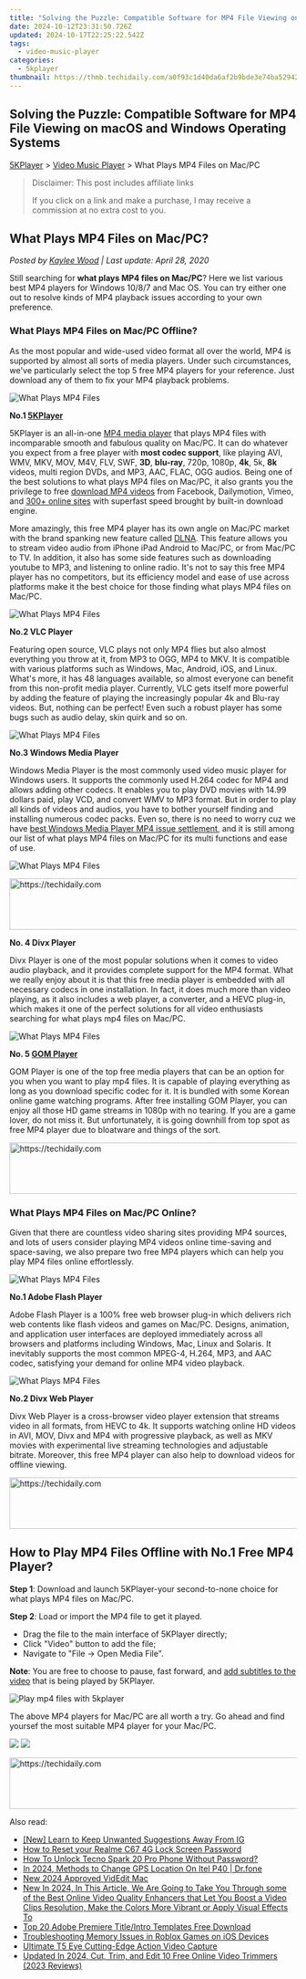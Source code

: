 ```yaml
---
title: "Solving the Puzzle: Compatible Software for MP4 File Viewing on macOS and Windows Operating Systems"
date: 2024-10-12T23:31:50.726Z
updated: 2024-10-17T22:25:22.542Z
tags:
  - video-music-player
categories:
  - 5kplayer
thumbnail: https://thmb.techidaily.com/a0f93c1d40da6af2b9bde3e74ba5294285ae770778758b00dbab648f390ba250.jpg
---
```


## Solving the Puzzle: Compatible Software for MP4 File Viewing on macOS and Windows Operating Systems

[5KPlayer](https://tools.techidaily.com/5kplayer/products/) \> [Video Music Player](https://tools.techidaily.com/5kplayer/video-music-player/) \> What Plays MP4 Files on Mac/PC

>  Disclaimer: This post includes affiliate links
>
>  If you click on a link and make a purchase, I may receive a commission at no extra cost to you.
>

## What Plays MP4 Files on Mac/PC?

 _Posted by [Kaylee Wood](https://www.quora.com/profile/Amanda-Hu-21) | Last update: April 28, 2020_ 

Still searching for **what plays MP4 files on Mac/PC**? Here we list various best MP4 players for Windows 10/8/7 and Mac OS. You can try either one out to resolve kinds of MP4 playback issues according to your own preference.

### What Plays MP4 Files on Mac/PC Offline?

As the most popular and wide-used video format all over the world, MP4 is supported by almost all sorts of media players. Under such circumstances, we've particularly select the top 5 free MP4 players for your reference. Just download any of them to fix your MP4 playback problems.

![What Plays MP4 Files](https://www.5kplayer.com/video-music-player/img/5kplayer-icon-1202.png) 

**No.1 [5KPlayer](https://tools.techidaily.com/5kplayer/video-music-player/)**

5KPlayer is an all-in-one [MP4 media player](https://tools.techidaily.com/5kplayer/video-music-player/) that plays MP4 files with incomparable smooth and fabulous quality on Mac/PC. It can do whatever you expect from a free player with **most codec support**, like playing AVI, WMV, MKV, MOV, M4V, FLV, SWF, **3D**, **blu-ray**, 720p, 1080p, **4k**, 5k, **8k** videos, multi region DVDs, and MP3, AAC, FLAC, OGG audios. Being one of the best solutions to what plays MP4 files on Mac/PC, it also grants you the privilege to free [download MP4 videos](https://tools.techidaily.com/5kplayer/youtube-download/) from Facebook, Dailymotion, Vimeo, and [300+ online sites](https://tools.techidaily.com/5kplayer/youtube-download/) with superfast speed brought by built-in download engine. 

More amazingly, this free MP4 player has its own angle on Mac/PC market with the brand spanking new feature called [DLNA](https://tools.techidaily.com/5kplayer/dlna/). This feature allows you to stream video audio from iPhone iPad Android to Mac/PC, or from Mac/PC to TV. In addition, it also has some side features such as downloading youtube to MP3, and listening to online radio. It's not to say this free MP4 player has no competitors, but its efficiency model and ease of use across platforms make it the best choice for those finding what plays MP4 files on Mac/PC.

![What Plays MP4 Files](https://www.5kplayer.com/video-music-player/img/vlc-streamer-icon-zjy-0304002.jpg) 

**No.2 VLC Player**

Featuring open source, VLC plays not only MP4 flies but also almost everything you throw at it, from MP3 to OGG, MP4 to MKV. It is compatible with various platforms such as Windows, Mac, Android, iOS, and Linux. What's more, it has 48 languages available, so almost everyone can benefit from this non-profit media player. Currently, VLC gets itself more powerful by adding the feature of playing the increasingly popular 4k and Blu-ray videos. But, nothing can be perfect! Even such a robust player has some bugs such as audio delay, skin quirk and so on.

![What Plays MP4 Files](https://www.5kplayer.com/video-music-player/img/windows-media-player.png) 

**No.3 Windows Media Player**

Windows Media Player is the most commonly used video music player for Windows users. It supports the commonly used H.264 codec for MP4 and allows adding other codecs. It enables you to play DVD movies with 14.99 dollars paid, play VCD, and convert WMV to MP3 format. But in order to play all kinds of videos and audios, you have to bother yourself finding and installing numerous codec packs. Even so, there is no need to worry cuz we have [best Windows Media Player MP4 issue settlement](https://tools.techidaily.com/5kplayer/video-music-player/), and it is still among our list of what plays MP4 files on Mac/PC for its multi functions and ease of use.

![What Plays MP4 Files](https://www.5kplayer.com/video-music-player/img/divxplayer-icon-zjy-0304003.jpg) 

<!-- affiliate ads begin -->
<a href="https://appsumo.8odi.net/c/5597632/2094428/7443" target="_top" id="2094428">
  <img src="//a.impactradius-go.com/display-ad/7443-2094428" border="0" alt="https://techidaily.com" width="728" height="90"/>
</a>
<img height="0" width="0" src="https://appsumo.8odi.net/i/5597632/2094428/7443" style="position:absolute;visibility:hidden;" border="0" />
<!-- affiliate ads end -->

**No. 4 Divx Player** 

Divx Player is one of the most popular solutions when it comes to video audio playback, and it provides complete support for the MP4 format. What we really enjoy about it is that this free media player is embedded with all necessary codecs in one installation. In fact, it does much more than video playing, as it also includes a web player, a converter, and a HEVC plug-in, which makes it one of the perfect solutions for all video enthusiasts searching for what plays mp4 files on Mac/PC.

![What Plays MP4 Files](https://www.5kplayer.com/video-music-player/img/gom-player.jpg) 

**No. 5 [GOM Player](https://www.gomlab.com/)**

GOM Player is one of the top free media players that can be an option for you when you want to play mp4 files. It is capable of playing everything as long as you download specific codec for it. It is bundled with some Korean online game watching programs. After free installing GOM Player, you can enjoy all those HD game streams in 1080p with no tearing. If you are a game lover, do not miss it. But unfortunately, it is going downhill from top spot as free MP4 player due to bloatware and things of the sort.

<!-- affiliate ads begin -->
<a href="https://bluettius.sjv.io/c/5597632/2139111/17108" target="_top" id="2139111">
  <img src="//a.impactradius-go.com/display-ad/17108-2139111" border="0" alt="https://techidaily.com" width="728" height="90"/>
</a>
<img height="0" width="0" src="https://bluettius.sjv.io/i/5597632/2139111/17108" style="position:absolute;visibility:hidden;" border="0" />
<!-- affiliate ads end -->

### What Plays MP4 Files on Mac/PC Online?

Given that there are countless video sharing sites providing MP4 sources, and lots of users consider playing MP4 videos online time-saving and space-saving, we also prepare two free MP4 players which can help you play MP4 files online effortlessly. 

![What Plays MP4 Files](https://www.5kplayer.com/video-music-player/img/adobe-flash-player-1202.jpg) 

**No.1 Adobe Flash Player**

Adobe Flash Player is a 100% free web browser plug-in which delivers rich web contents like flash videos and games on Mac/PC. Designs, animation, and application user interfaces are deployed immediately across all browsers and platforms including Windows, Mac, Linux and Solaris. It inevitably supports the most common MPEG-4, H.264, MP3, and AAC codec, satisfying your demand for online MP4 video playback. 

![What Plays MP4 Files](https://www.5kplayer.com/video-music-player/img/divx-player-mp-1202.png) 

**No.2 Divx Web Player**

Divx Web Player is a cross-browser video player extension that streams video in all formats, from HEVC to 4k. It supports watching online HD videos in AVI, MOV, Divx and MP4 with progressive playback, as well as MKV movies with experimental live streaming technologies and adjustable bitrate. Moreover, this free MP4 player can also help to download videos for offline viewing.

<!-- affiliate ads begin -->
<a href="https://appsumo.8odi.net/c/5597632/2105867/7443" target="_top" id="2105867">
  <img src="//a.impactradius-go.com/display-ad/7443-2105867" border="0" alt="https://techidaily.com" width="728" height="90"/>
</a>
<img height="0" width="0" src="https://appsumo.8odi.net/i/5597632/2105867/7443" style="position:absolute;visibility:hidden;" border="0" />
<!-- affiliate ads end -->

## How to Play MP4 Files Offline with No.1 Free MP4 Player?

**Step 1**: Download and launch 5KPlayer-your second-to-none choice for what plays MP4 files on Mac/PC.

**Step 2**: Load or import the MP4 file to get it played.

* Drag the file to the main interface of 5KPlayer directly;
* Click "Video" button to add the file;
* Navigate to "File -> Open Media File".

**Note**: You are free to choose to pause, fast forward, and [add subtitles to the video](https://tools.techidaily.com/5kplayer/video-music-player/) that is being played by 5KPlayer. 

![Play mp4 files with 5kplayer](https://www.5kplayer.com/video-music-player/img/windows-media-player-mp4-02.png) 

The above MP4 players for Mac/PC are all worth a try. Go ahead and find yoursef the most suitable MP4 player for your Mac/PC.

[![](https://www.5kplayer.com/video-music-player/../button/freedownwhitewin.png)](https://tools.techidaily.com/5kplayer/products/) [![](https://www.5kplayer.com/video-music-player/../button/freedownbackmac.png)](https://tools.techidaily.com/5kplayer/products/)

<!-- affiliate ads begin -->
<a href="https://aligracehair.sjv.io/c/5597632/1896546/19272" target="_top" id="1896546">
  <img src="//a.impactradius-go.com/display-ad/19272-1896546" border="0" alt="https://techidaily.com" width="728" height="90"/>
</a>
<img height="0" width="0" src="https://aligracehair.sjv.io/i/5597632/1896546/19272" style="position:absolute;visibility:hidden;" border="0" />
<!-- affiliate ads end -->

<ins class="adsbygoogle"
     style="display:block"
     data-ad-format="autorelaxed"
     data-ad-client="ca-pub-7571918770474297"
     data-ad-slot="1223367746"></ins>

<ins class="adsbygoogle"
     style="display:block"
     data-ad-client="ca-pub-7571918770474297"
     data-ad-slot="8358498916"
     data-ad-format="auto"
     data-full-width-responsive="true"></ins>

<span class="atpl-alsoreadstyle">Also read:</span>
<div><ul>
<li><a href="https://instagram-videos.techidaily.com/new-learn-to-keep-unwanted-suggestions-away-from-ig/"><u>[New] Learn to Keep Unwanted Suggestions Away From IG</u></a></li>
<li><a href="https://easy-unlock-android.techidaily.com/how-to-reset-your-realme-c67-4g-lock-screen-password-by-drfone-android/"><u>How to Reset your Realme C67 4G Lock Screen Password</u></a></li>
<li><a href="https://unlock-android.techidaily.com/how-to-unlock-tecno-spark-20-pro-phone-without-password-by-drfone-android/"><u>How To Unlock Tecno Spark 20 Pro Phone Without Password?</u></a></li>
<li><a href="https://phone-solutions.techidaily.com/in-2024-methods-to-change-gps-location-on-itel-p40-drfone-by-drfone-virtual-android/"><u>In 2024, Methods to Change GPS Location On Itel P40 | Dr.fone</u></a></li>
<li><a href="https://video-ai-editor.techidaily.com/new-2024-approved-videdit-mac/"><u>New 2024 Approved VidEdit Mac</u></a></li>
<li><a href="https://video-ai-editor.techidaily.com/new-in-2024-in-this-article-we-are-going-to-take-you-through-some-of-the-best-online-video-quality-enhancers-that-let-you-boost-a-video-clips-resolution-mak/"><u>New In 2024, In This Article, We Are Going to Take You Through some of the Best Online Video Quality Enhancers that Let You Boost a Video Clips Resolution, Make the Colors More Vibrant or Apply Visual Effects To</u></a></li>
<li><a href="https://video-ai-editor.techidaily.com/top-20-adobe-premiere-titleintro-templates-free-download/"><u>Top 20 Adobe Premiere Title/Intro Templates Free Download</u></a></li>
<li><a href="https://fox-that.techidaily.com/troubleshooting-memory-issues-in-roblox-games-on-ios-devices/"><u>Troubleshooting Memory Issues in Roblox Games on iOS Devices</u></a></li>
<li><a href="https://extra-information.techidaily.com/ultimate-t5-eye-cutting-edge-action-video-capture/"><u>Ultimate T5 Eye Cutting-Edge Action Video Capture</u></a></li>
<li><a href="https://video-ai-editor.techidaily.com/updated-in-2024-cut-trim-and-edit-10-free-online-video-trimmers-2023-reviews/"><u>Updated In 2024, Cut, Trim, and Edit 10 Free Online Video Trimmers (2023 Reviews)</u></a></li>
</ul></div>

